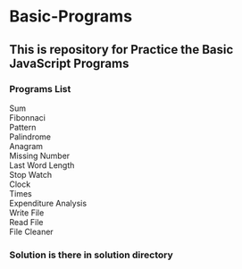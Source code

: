 # Basic-Programs
## This is repository for Practice the Basic JavaScript Programs

### Programs List
Sum\
Fibonnaci\
Pattern\
Palindrome\
Anagram\
Missing Number\
Last Word Length\
Stop Watch\
Clock\
Times\
Expenditure Analysis\
Write File\
Read File\
File Cleaner

### Solution is there in solution directory


